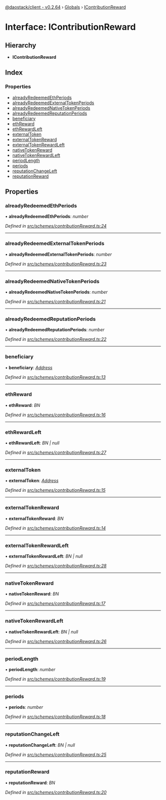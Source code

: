 [@daostack/client - v0.2.64](../README.md) › [Globals](../globals.md) › [IContributionReward](icontributionreward.md)

# Interface: IContributionReward

## Hierarchy

* **IContributionReward**

## Index

### Properties

* [alreadyRedeemedEthPeriods](icontributionreward.md#alreadyredeemedethperiods)
* [alreadyRedeemedExternalTokenPeriods](icontributionreward.md#alreadyredeemedexternaltokenperiods)
* [alreadyRedeemedNativeTokenPeriods](icontributionreward.md#alreadyredeemednativetokenperiods)
* [alreadyRedeemedReputationPeriods](icontributionreward.md#alreadyredeemedreputationperiods)
* [beneficiary](icontributionreward.md#beneficiary)
* [ethReward](icontributionreward.md#ethreward)
* [ethRewardLeft](icontributionreward.md#ethrewardleft)
* [externalToken](icontributionreward.md#externaltoken)
* [externalTokenReward](icontributionreward.md#externaltokenreward)
* [externalTokenRewardLeft](icontributionreward.md#externaltokenrewardleft)
* [nativeTokenReward](icontributionreward.md#nativetokenreward)
* [nativeTokenRewardLeft](icontributionreward.md#nativetokenrewardleft)
* [periodLength](icontributionreward.md#periodlength)
* [periods](icontributionreward.md#periods)
* [reputationChangeLeft](icontributionreward.md#reputationchangeleft)
* [reputationReward](icontributionreward.md#reputationreward)

## Properties

###  alreadyRedeemedEthPeriods

• **alreadyRedeemedEthPeriods**: *number*

*Defined in [src/schemes/contributionReward.ts:24](https://github.com/dorgtech/client/blob/19b4373/src/schemes/contributionReward.ts#L24)*

___

###  alreadyRedeemedExternalTokenPeriods

• **alreadyRedeemedExternalTokenPeriods**: *number*

*Defined in [src/schemes/contributionReward.ts:23](https://github.com/dorgtech/client/blob/19b4373/src/schemes/contributionReward.ts#L23)*

___

###  alreadyRedeemedNativeTokenPeriods

• **alreadyRedeemedNativeTokenPeriods**: *number*

*Defined in [src/schemes/contributionReward.ts:21](https://github.com/dorgtech/client/blob/19b4373/src/schemes/contributionReward.ts#L21)*

___

###  alreadyRedeemedReputationPeriods

• **alreadyRedeemedReputationPeriods**: *number*

*Defined in [src/schemes/contributionReward.ts:22](https://github.com/dorgtech/client/blob/19b4373/src/schemes/contributionReward.ts#L22)*

___

###  beneficiary

• **beneficiary**: *[Address](../globals.md#address)*

*Defined in [src/schemes/contributionReward.ts:13](https://github.com/dorgtech/client/blob/19b4373/src/schemes/contributionReward.ts#L13)*

___

###  ethReward

• **ethReward**: *BN*

*Defined in [src/schemes/contributionReward.ts:16](https://github.com/dorgtech/client/blob/19b4373/src/schemes/contributionReward.ts#L16)*

___

###  ethRewardLeft

• **ethRewardLeft**: *BN | null*

*Defined in [src/schemes/contributionReward.ts:27](https://github.com/dorgtech/client/blob/19b4373/src/schemes/contributionReward.ts#L27)*

___

###  externalToken

• **externalToken**: *[Address](../globals.md#address)*

*Defined in [src/schemes/contributionReward.ts:15](https://github.com/dorgtech/client/blob/19b4373/src/schemes/contributionReward.ts#L15)*

___

###  externalTokenReward

• **externalTokenReward**: *BN*

*Defined in [src/schemes/contributionReward.ts:14](https://github.com/dorgtech/client/blob/19b4373/src/schemes/contributionReward.ts#L14)*

___

###  externalTokenRewardLeft

• **externalTokenRewardLeft**: *BN | null*

*Defined in [src/schemes/contributionReward.ts:28](https://github.com/dorgtech/client/blob/19b4373/src/schemes/contributionReward.ts#L28)*

___

###  nativeTokenReward

• **nativeTokenReward**: *BN*

*Defined in [src/schemes/contributionReward.ts:17](https://github.com/dorgtech/client/blob/19b4373/src/schemes/contributionReward.ts#L17)*

___

###  nativeTokenRewardLeft

• **nativeTokenRewardLeft**: *BN | null*

*Defined in [src/schemes/contributionReward.ts:26](https://github.com/dorgtech/client/blob/19b4373/src/schemes/contributionReward.ts#L26)*

___

###  periodLength

• **periodLength**: *number*

*Defined in [src/schemes/contributionReward.ts:19](https://github.com/dorgtech/client/blob/19b4373/src/schemes/contributionReward.ts#L19)*

___

###  periods

• **periods**: *number*

*Defined in [src/schemes/contributionReward.ts:18](https://github.com/dorgtech/client/blob/19b4373/src/schemes/contributionReward.ts#L18)*

___

###  reputationChangeLeft

• **reputationChangeLeft**: *BN | null*

*Defined in [src/schemes/contributionReward.ts:25](https://github.com/dorgtech/client/blob/19b4373/src/schemes/contributionReward.ts#L25)*

___

###  reputationReward

• **reputationReward**: *BN*

*Defined in [src/schemes/contributionReward.ts:20](https://github.com/dorgtech/client/blob/19b4373/src/schemes/contributionReward.ts#L20)*
